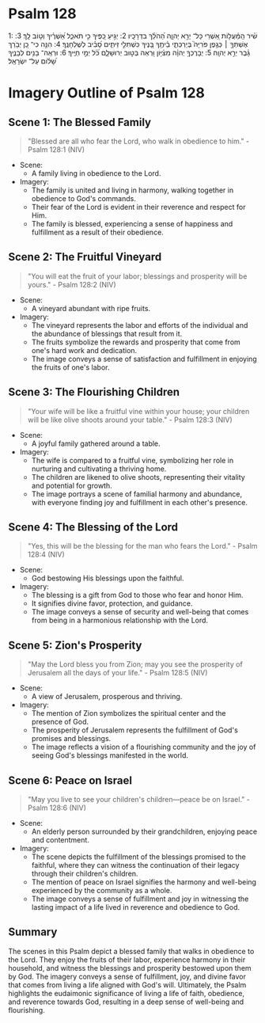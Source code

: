 # Psalm 128
1: שִׁ֗יר הַֽמַּ֫עֲל֥וֹת אַ֭שְׁרֵי כָּל־ יְרֵ֣א יְהוָ֑ה הַ֝הֹלֵ֗ךְ בִּדְרָכָֽיו׃
2: יְגִ֣יעַ כַּ֭פֶּיךָ כִּ֣י תֹאכֵ֑ל אַ֝שְׁרֶ֗יךָ וְט֣וֹב לָֽךְ׃
3: אֶשְׁתְּךָ֤ ׀ כְּגֶ֥פֶן פֹּרִיָּה֮ בְּיַרְכְּתֵ֪י בֵ֫יתֶ֥ךָ בָּ֭נֶיךָ כִּשְׁתִלֵ֣י זֵיתִ֑ים סָ֝בִ֗יב לְשֻׁלְחָנֶֽךָ׃
4: הִנֵּ֣ה כִי־ כֵ֭ן יְבֹ֥רַךְ גָּ֗בֶר יְרֵ֣א יְהוָֽה׃
5: יְבָרֶכְךָ֥ יְהוָ֗ה מִצִּ֫יּ֥וֹן וּ֭רְאֵה בְּט֣וּב יְרוּשָׁלָ֑͏ִם כֹּ֝֗ל יְמֵ֣י חַיֶּֽיךָ׃
6: וּרְאֵֽה־ בָנִ֥ים לְבָנֶ֑יךָ שָׁ֝ל֗וֹם עַל־ יִשְׂרָאֵֽל׃

# Imagery Outline of Psalm 128

## Scene 1: The Blessed Family

> "Blessed are all who fear the Lord, who walk in obedience to him." - Psalm 128:1 (NIV)

- Scene:
  - A family living in obedience to the Lord.
- Imagery:
  - The family is united and living in harmony, walking together in obedience to God's commands.
  - Their fear of the Lord is evident in their reverence and respect for Him.
  - The family is blessed, experiencing a sense of happiness and fulfillment as a result of their obedience.

## Scene 2: The Fruitful Vineyard

> "You will eat the fruit of your labor; blessings and prosperity will be yours." - Psalm 128:2 (NIV)

- Scene:
  - A vineyard abundant with ripe fruits.
- Imagery:
  - The vineyard represents the labor and efforts of the individual and the abundance of blessings that result from it.
  - The fruits symbolize the rewards and prosperity that come from one's hard work and dedication.
  - The image conveys a sense of satisfaction and fulfillment in enjoying the fruits of one's labor.

## Scene 3: The Flourishing Children

> "Your wife will be like a fruitful vine within your house; your children will be like olive shoots around your table." - Psalm 128:3 (NIV)

- Scene:
  - A joyful family gathered around a table.
- Imagery:
  - The wife is compared to a fruitful vine, symbolizing her role in nurturing and cultivating a thriving home.
  - The children are likened to olive shoots, representing their vitality and potential for growth.
  - The image portrays a scene of familial harmony and abundance, with everyone finding joy and fulfillment in each other's presence.

## Scene 4: The Blessing of the Lord

> "Yes, this will be the blessing for the man who fears the Lord." - Psalm 128:4 (NIV)

- Scene:
  - God bestowing His blessings upon the faithful.
- Imagery:
  - The blessing is a gift from God to those who fear and honor Him.
  - It signifies divine favor, protection, and guidance.
  - The image conveys a sense of security and well-being that comes from being in a harmonious relationship with the Lord.

## Scene 5: Zion's Prosperity

> "May the Lord bless you from Zion; may you see the prosperity of Jerusalem all the days of your life." - Psalm 128:5 (NIV)

- Scene:
  - A view of Jerusalem, prosperous and thriving.
- Imagery:
  - The mention of Zion symbolizes the spiritual center and the presence of God.
  - The prosperity of Jerusalem represents the fulfillment of God's promises and blessings.
  - The image reflects a vision of a flourishing community and the joy of seeing God's blessings manifested in the world.

## Scene 6: Peace on Israel

> "May you live to see your children's children—peace be on Israel." - Psalm 128:6 (NIV)

- Scene:
  - An elderly person surrounded by their grandchildren, enjoying peace and contentment.
- Imagery:
  - The scene depicts the fulfillment of the blessings promised to the faithful, where they can witness the continuation of their legacy through their children's children.
  - The mention of peace on Israel signifies the harmony and well-being experienced by the community as a whole.
  - The image conveys a sense of fulfillment and joy in witnessing the lasting impact of a life lived in reverence and obedience to God.

## Summary

The scenes in this Psalm depict a blessed family that walks in obedience to the Lord. They enjoy the fruits of their labor, experience harmony in their household, and witness the blessings and prosperity bestowed upon them by God. The imagery conveys a sense of fulfillment, joy, and divine favor that comes from living a life aligned with God's will. Ultimately, the Psalm highlights the eudaimonic significance of living a life of faith, obedience, and reverence towards God, resulting in a deep sense of well-being and flourishing.